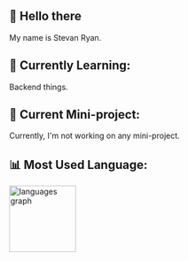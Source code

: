 ## 👋 Hello there 
My name is Stevan Ryan.
<!-- ___ -->
<!-- **stevanryan/stevanryan** is a ✨ _special_ ✨ repository because its `README.md` (this file) appears on your GitHub profile. -->

<!-- Here are some ideas to get you started: -->

<!-- - 🔭 I’m currently working on ... -->
<!-- - 🌱 I’m currently learning ... -->
<!-- - 👯 I’m looking to collaborate on ... -->
<!-- - 🤔 I’m looking for help with ... -->
<!-- - 💬 Ask me about ... -->
<!-- - 📫 How to reach me: ... -->
<!-- - 😄 Pronouns: ... -->
<!-- - ⚡ Fun fact: ... -->


## 🚀 Currently Learning:
Backend things.
<!-- [![My Skills](https://skillicons.dev/icons?i=react)](https://skillicons.dev) -->
<!-- ___ -->


## 📌 Current Mini-project:
Currently, I'm not working on any mini-project.
<!-- ___ -->


## 📊 Most Used Language:
<!-- <div align="left">
  <img src="https://github-readme-stats.vercel.app/api/top-langs?username=stevanryan&locale=en&hide_title=false&layout=compact&card_width=320&langs_count=4&theme=github_dark&hide_border=true&order=2" height="140" alt="languages graph"  />
</div>

### -->
<!-- <div align="left">
  <img src="https://github-readme-stats.vercel.app/api/top-langs?username=stevanryan&locale=en&hide_title=true&layout=compact&card_width=320&langs_count=4&theme=github_dark&hide_border=true&order=2" height="140" alt="languages graph"  />
</div>

### -->
<div align="left">
  <img src="https://github-readme-stats.vercel.app/api/top-langs?username=stevanryan&locale=en&hide_title=true&layout=compact&card_width=320&langs_count=4&theme=rose_pine&hide_border=true&order=2" height="120" alt="languages graph"  />
</div>

###
